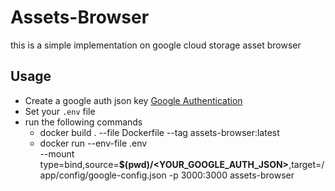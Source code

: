 # Assets-Browser

this is a simple implementation on google cloud storage asset browser

## Usage

- Create a google auth json key [Google Authentication](https://cloud.google.com/docs/authentication/getting-started)
- Set your `.env` file
- run the following commands
	- docker build . --file Dockerfile --tag assets-browser:latest
	- docker run --env-file .env \
	   --mount type=bind,source=**$(pwd)/<YOUR_GOOGLE_AUTH_JSON>**,target=/app/config/google-config.json -p 3000:3000 assets-browser
	   